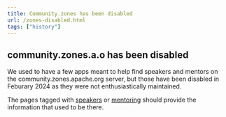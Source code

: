 ```yaml
---
title: Community.zones has been disabled
url: /zones-disabled.html
tags: ["history"]
---
```


<!--
DO NOT DELETE THIS PAGE
It is used as a target for redirects for the
apps that used to be on https://community.zones.apache.org/
-->

## community.zones.a.o has been disabled

We used to have a few apps meant to help find speakers and mentors
on the community.zones.apache.org server, but those have been disabled
in Feburary 2024 as they were not enthusiastically maintained.

The pages tagged with
[speakers](/tags/speakers.html)
or
[mentoring](/tags/mentoring.html)
should provide the information that used to be there.
